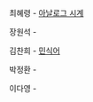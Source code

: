최혜령 - [아날로그 시계](https://school.programmers.co.kr/learn/courses/30/lessons/250135)

장원석 - 

김찬희 - [민식어](https://www.acmicpc.net/problem/1599)

박정환 - 

이다영 - 
